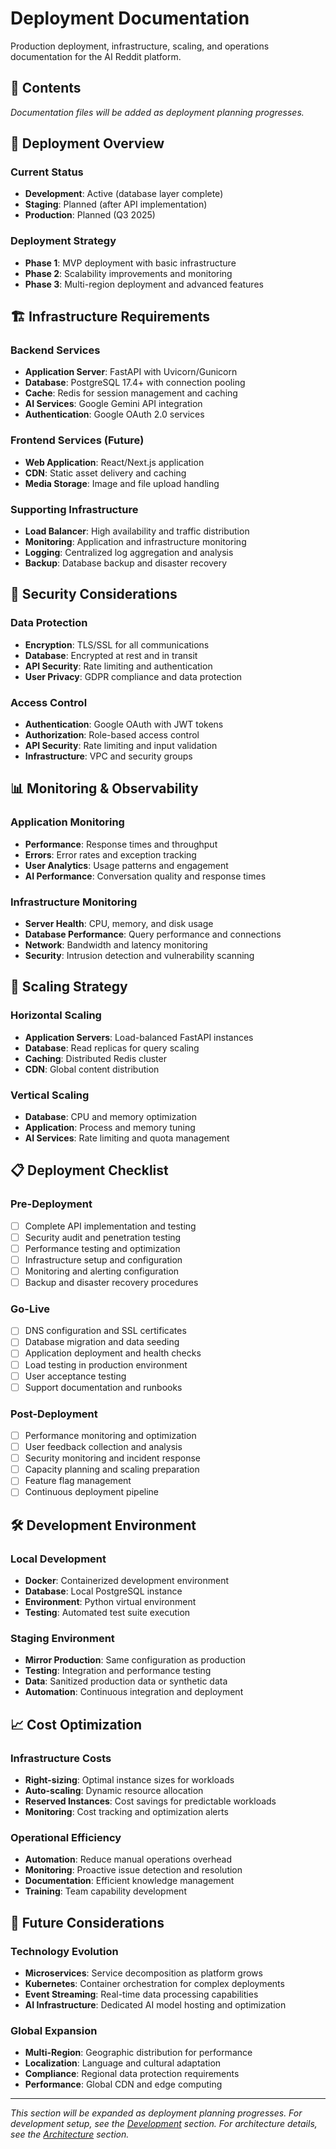 # Deployment Documentation

Production deployment, infrastructure, scaling, and operations documentation for the AI Reddit platform.

## 📁 Contents

*Documentation files will be added as deployment planning progresses.*

## 🚀 Deployment Overview

### Current Status
- **Development**: Active (database layer complete)
- **Staging**: Planned (after API implementation)
- **Production**: Planned (Q3 2025)

### Deployment Strategy
- **Phase 1**: MVP deployment with basic infrastructure
- **Phase 2**: Scalability improvements and monitoring
- **Phase 3**: Multi-region deployment and advanced features

## 🏗️ Infrastructure Requirements

### Backend Services
- **Application Server**: FastAPI with Uvicorn/Gunicorn
- **Database**: PostgreSQL 17.4+ with connection pooling
- **Cache**: Redis for session management and caching
- **AI Services**: Google Gemini API integration
- **Authentication**: Google OAuth 2.0 services

### Frontend Services (Future)
- **Web Application**: React/Next.js application
- **CDN**: Static asset delivery and caching
- **Media Storage**: Image and file upload handling

### Supporting Infrastructure
- **Load Balancer**: High availability and traffic distribution
- **Monitoring**: Application and infrastructure monitoring
- **Logging**: Centralized log aggregation and analysis
- **Backup**: Database backup and disaster recovery

## 🔐 Security Considerations

### Data Protection
- **Encryption**: TLS/SSL for all communications
- **Database**: Encrypted at rest and in transit
- **API Security**: Rate limiting and authentication
- **User Privacy**: GDPR compliance and data protection

### Access Control
- **Authentication**: Google OAuth with JWT tokens
- **Authorization**: Role-based access control
- **API Security**: Rate limiting and input validation
- **Infrastructure**: VPC and security groups

## 📊 Monitoring & Observability

### Application Monitoring
- **Performance**: Response times and throughput
- **Errors**: Error rates and exception tracking
- **User Analytics**: Usage patterns and engagement
- **AI Performance**: Conversation quality and response times

### Infrastructure Monitoring
- **Server Health**: CPU, memory, and disk usage
- **Database Performance**: Query performance and connections
- **Network**: Bandwidth and latency monitoring
- **Security**: Intrusion detection and vulnerability scanning

## 🔄 Scaling Strategy

### Horizontal Scaling
- **Application Servers**: Load-balanced FastAPI instances
- **Database**: Read replicas for query scaling
- **Caching**: Distributed Redis cluster
- **CDN**: Global content distribution

### Vertical Scaling
- **Database**: CPU and memory optimization
- **Application**: Process and memory tuning
- **AI Services**: Rate limiting and quota management

## 📋 Deployment Checklist

### Pre-Deployment
- [ ] Complete API implementation and testing
- [ ] Security audit and penetration testing
- [ ] Performance testing and optimization
- [ ] Infrastructure setup and configuration
- [ ] Monitoring and alerting configuration
- [ ] Backup and disaster recovery procedures

### Go-Live
- [ ] DNS configuration and SSL certificates
- [ ] Database migration and data seeding
- [ ] Application deployment and health checks
- [ ] Load testing in production environment
- [ ] User acceptance testing
- [ ] Support documentation and runbooks

### Post-Deployment
- [ ] Performance monitoring and optimization
- [ ] User feedback collection and analysis
- [ ] Security monitoring and incident response
- [ ] Capacity planning and scaling preparation
- [ ] Feature flag management
- [ ] Continuous deployment pipeline

## 🛠️ Development Environment

### Local Development
- **Docker**: Containerized development environment
- **Database**: Local PostgreSQL instance
- **Environment**: Python virtual environment
- **Testing**: Automated test suite execution

### Staging Environment
- **Mirror Production**: Same configuration as production
- **Testing**: Integration and performance testing
- **Data**: Sanitized production data or synthetic data
- **Automation**: Continuous integration and deployment

## 📈 Cost Optimization

### Infrastructure Costs
- **Right-sizing**: Optimal instance sizes for workloads
- **Auto-scaling**: Dynamic resource allocation
- **Reserved Instances**: Cost savings for predictable workloads
- **Monitoring**: Cost tracking and optimization alerts

### Operational Efficiency
- **Automation**: Reduce manual operations overhead
- **Monitoring**: Proactive issue detection and resolution
- **Documentation**: Efficient knowledge management
- **Training**: Team capability development

## 🔮 Future Considerations

### Technology Evolution
- **Microservices**: Service decomposition as platform grows
- **Kubernetes**: Container orchestration for complex deployments
- **Event Streaming**: Real-time data processing capabilities
- **AI Infrastructure**: Dedicated AI model hosting and optimization

### Global Expansion
- **Multi-Region**: Geographic distribution for performance
- **Localization**: Language and cultural adaptation
- **Compliance**: Regional data protection requirements
- **Performance**: Global CDN and edge computing

---

*This section will be expanded as deployment planning progresses.*
*For development setup, see the [Development](../development/) section.*
*For architecture details, see the [Architecture](../architecture/) section.*
